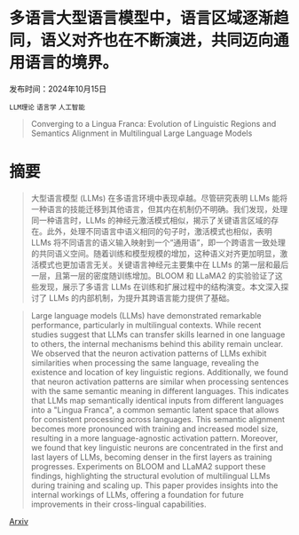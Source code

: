 # 多语言大型语言模型中，语言区域逐渐趋同，语义对齐也在不断演进，共同迈向通用语言的境界。

发布时间：2024年10月15日

`LLM理论` `语言学` `人工智能`

> Converging to a Lingua Franca: Evolution of Linguistic Regions and Semantics Alignment in Multilingual Large Language Models

# 摘要

> 大型语言模型 (LLMs) 在多语言环境中表现卓越。尽管研究表明 LLMs 能将一种语言的技能迁移到其他语言，但其内在机制仍不明确。我们发现，处理同一种语言时，LLMs 的神经元激活模式相似，揭示了关键语言区域的存在。此外，处理不同语言中语义相同的句子时，激活模式也相似，表明 LLMs 将不同语言的语义输入映射到一个“通用语”，即一个跨语言一致处理的共同语义空间。随着训练和模型规模的增加，这种语义对齐更加明显，激活模式也更加语言无关。关键语言神经元主要集中在 LLMs 的第一层和最后一层，且第一层的密度随训练增加。BLOOM 和 LLaMA2 的实验验证了这些发现，展示了多语言 LLMs 在训练和扩展过程中的结构演变。本文深入探讨了 LLMs 的内部机制，为提升其跨语言能力提供了基础。

> Large language models (LLMs) have demonstrated remarkable performance, particularly in multilingual contexts. While recent studies suggest that LLMs can transfer skills learned in one language to others, the internal mechanisms behind this ability remain unclear. We observed that the neuron activation patterns of LLMs exhibit similarities when processing the same language, revealing the existence and location of key linguistic regions. Additionally, we found that neuron activation patterns are similar when processing sentences with the same semantic meaning in different languages. This indicates that LLMs map semantically identical inputs from different languages into a "Lingua Franca", a common semantic latent space that allows for consistent processing across languages. This semantic alignment becomes more pronounced with training and increased model size, resulting in a more language-agnostic activation pattern. Moreover, we found that key linguistic neurons are concentrated in the first and last layers of LLMs, becoming denser in the first layers as training progresses. Experiments on BLOOM and LLaMA2 support these findings, highlighting the structural evolution of multilingual LLMs during training and scaling up. This paper provides insights into the internal workings of LLMs, offering a foundation for future improvements in their cross-lingual capabilities.

[Arxiv](https://arxiv.org/abs/2410.11718)